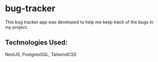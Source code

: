 # bug-tracker

This bug tracker app was developed to help me keep track of the bugs in my project. 

## Technologies Used:

NextJS,
PostgresSQL,
TailwindCSS

